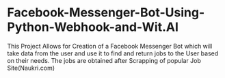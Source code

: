 # Facebook-Messenger-Bot-Using-Python-Webhook-and-Wit.AI
This Project Allows for Creation of a Facebook Messenger Bot which will take data from the user and use it to find and return jobs to the User based on their needs. The jobs are obtained after Scrapping of popular Job Site(Naukri.com)
